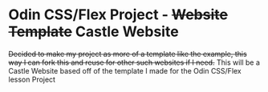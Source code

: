 # Odin CSS/Flex Project - ~~Website Template~~ Castle Website

~~Decided to make my project as more of a template like the example, this way I can fork this and reuse for other such websites if I need.~~
This will be a Castle Website based off of the template I made for the Odin CSS/Flex lesson Project

